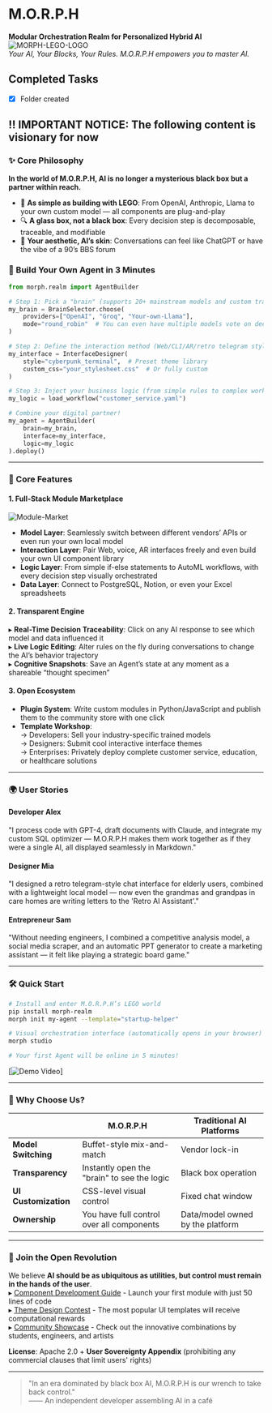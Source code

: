 # **M.O.R.P.H**  
**Modular Orchestration Realm for Personalized Hybrid AI**  
![MORPH-LEGO-LOGO](https://via.placeholder.com/150x50?text=🤖+🧩+🌈)  
*Your AI, Your Blocks, Your Rules. M.O.R.P.H empowers you to master AI.*

## Completed Tasks
- [x] Folder created

## **‼ IMPORTANT NOTICE: The following content is visionary for now**

### **✨ Core Philosophy**  
**In the world of M.O.R.P.H, AI is no longer a mysterious black box but a partner within reach.**  
- 🧱 **As simple as building with LEGO**: From OpenAI, Anthropic, Llama to your own custom model — all components are plug-and-play  
- 🔍 **A glass box, not a black box**: Every decision step is decomposable, traceable, and modifiable  
- 🎨 **Your aesthetic, AI’s skin**: Conversations can feel like ChatGPT or have the vibe of a 90’s BBS forum  

### **🚀 Build Your Own Agent in 3 Minutes**  
```python
from morph.realm import AgentBuilder

# Step 1: Pick a "brain" (supports 20+ mainstream models and custom training)
my_brain = BrainSelector.choose(
    providers=["OpenAI", "Groq", "Your-own-Llama"], 
    mode="round_robin"  # You can even have multiple models vote on decisions!
)

# Step 2: Define the interaction method (Web/CLI/AR/retro telegram style...)
my_interface = InterfaceDesigner(
    style="cyberpunk_terminal",  # Preset theme library
    custom_css="your_stylesheet.css"  # Or fully custom
)

# Step 3: Inject your business logic (from simple rules to complex workflows)
my_logic = load_workflow("customer_service.yaml") 

# Combine your digital partner!
my_agent = AgentBuilder(
    brain=my_brain,
    interface=my_interface,
    logic=my_logic
).deploy()
```

---

### **🔧 Core Features**  

#### **1. Full-Stack Module Marketplace**  
![Module-Market](https://via.placeholder.com/600x300?text=Models+→+UI+→+Logic+→+Data)  
- **Model Layer**: Seamlessly switch between different vendors’ APIs or even run your own local model  
- **Interaction Layer**: Pair Web, voice, AR interfaces freely and even build your own UI component library  
- **Logic Layer**: From simple if-else statements to AutoML workflows, with every decision step visually orchestrated  
- **Data Layer**: Connect to PostgreSQL, Notion, or even your Excel spreadsheets  

#### **2. Transparent Engine**  
▸ **Real-Time Decision Traceability**: Click on any AI response to see which model and data influenced it  
▸ **Live Logic Editing**: Alter rules on the fly during conversations to change the AI’s behavior trajectory  
▸ **Cognitive Snapshots**: Save an Agent’s state at any moment as a shareable “thought specimen”  

#### **3. Open Ecosystem**  
- **Plugin System**: Write custom modules in Python/JavaScript and publish them to the community store with one click  
- **Template Workshop**:  
  → Developers: Sell your industry-specific trained models  
  → Designers: Submit cool interactive interface themes  
  → Enterprises: Privately deploy complete customer service, education, or healthcare solutions  

---

### **🌍 User Stories**  
#### **Developer Alex**  
"I process code with GPT-4, draft documents with Claude, and integrate my custom SQL optimizer — M.O.R.P.H makes them work together as if they were a single AI, all displayed seamlessly in Markdown."

#### **Designer Mia**  
"I designed a retro telegram-style chat interface for elderly users, combined with a lightweight local model — now even the grandmas and grandpas in care homes are writing letters to the 'Retro AI Assistant'."

#### **Entrepreneur Sam**  
"Without needing engineers, I combined a competitive analysis model, a social media scraper, and an automatic PPT generator to create a marketing assistant — it felt like playing a strategic board game."

---

### **🛠️ Quick Start**  
```bash
# Install and enter M.O.R.P.H’s LEGO world
pip install morph-realm
morph init my-agent --template="startup-helper"

# Visual orchestration interface (automatically opens in your browser)
morph studio

# Your first Agent will be online in 5 minutes!
```
[![Demo Video](https://via.placeholder.com/600x300?text=Click+to+Play+Assembly+Process+Demo+Video)]

---

### **🎯 Why Choose Us?**  
|                  | M.O.R.P.H                       | Traditional AI Platforms    |  
|------------------|---------------------------------|-----------------------------|  
| **Model Switching** | Buffet-style mix-and-match      | Vendor lock-in              |  
| **Transparency**    | Instantly open the "brain" to see the logic | Black box operation         |  
| **UI Customization**| CSS-level visual control        | Fixed chat window           |  
| **Ownership**       | You have full control over all components | Data/model owned by the platform  |  

---

### **🤝 Join the Open Revolution**  
We believe **AI should be as ubiquitous as utilities, but control must remain in the hands of the user**.  
▸ [Component Development Guide](./DEV_GUIDE.md) - Launch your first module with just 50 lines of code  
▸ [Theme Design Contest](./DESIGN_CONTEST.md) - The most popular UI templates will receive computational rewards  
▸ [Community Showcase](./SHOWCASE.md) - Check out the innovative combinations by students, engineers, and artists

**License**: Apache 2.0 + **User Sovereignty Appendix** (prohibiting any commercial clauses that limit users' rights)

---

> "In an era dominated by black box AI, M.O.R.P.H is our wrench to take back control."  
> —— An independent developer assembling AI in a café
